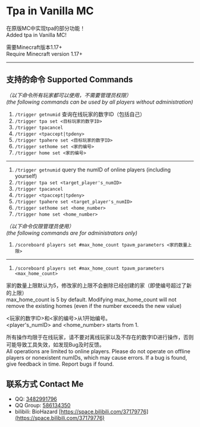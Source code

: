 # Tpa in Vanilla MC

在原版MC中实现tpa的部分功能！  
Added tpa in Vanilla MC!

需要Minecraft版本1.17+  
Require Minecraft version 1.17+

***

## 支持的命令 Supported Commands

*（以下命令所有玩家都可以使用，不需要管理员权限）*  
*(the following commands can be used by all players without administration)*

1. `/trigger getnumid` 查询在线玩家的数字ID（包括自己）
1. `/trigger tpa set <目标玩家的数字ID>`
1. `/trigger tpacancel`
1. `/trigger <tpaccept|tpdeny>`
1. `/trigger tpahere set <目标玩家的数字ID>`
1. `/trigger sethome set <家的编号>`
1. `/trigger home set <家的编号>`
***
1. `/trigger getnumid` query the numID of online players (including yourself)
1. `/trigger tpa set <target_player's_numID>`
1. `/trigger tpacancel`
1. `/trigger <tpaccept|tpdeny>`
1. `/trigger tpahere set <target_player's_numID>`
1. `/trigger sethome set <home_number>`
1. `/trigger home set <home_number>`

*（以下命令仅限管理员使用）*  
*(the following commands are for administrators only)*

1. `/scoreboard players set #max_home_count tpavm_parameters <家的数量上限>`
***
1. `/scoreboard players set #max_home_count tpavm_parameters <max_home_count>`

家的数量上限默认为5，修改家的上限不会删除已经创建的家（即使编号超过了新的上限）  
max_home_count is 5 by default. Modifying max_home_count will not remove the existing homes (even if the number exceeds the new value)

<玩家的数字ID>和<家的编号>从1开始编号。  
<player's_numID> and <home_number> starts from 1.

所有操作均限于在线玩家，请不要对离线玩家以及不存在的数字ID进行操作，否则可能导致工具失效，如发现Bug及时反馈。  
All operations are limited to online players. Please do not operate on offline players or nonexistent numIDs, which may cause errors. If a bug is found, give feedback in time. Report bugs if found.

## 联系方式 Contact Me
- QQ: [3482991796](http://wpa.qq.com/msgrd?uin=3482991796)
- QQ Group: [586134350](https://qm.qq.com/cgi-bin/qm/qr?k=CffgNW5RIRHS-z8twm7L8jYYd_4s8uWx)
- bilibili: BioHazard [https://space.bilibili.com/37179776](https://space.bilibili.com/37179776)
